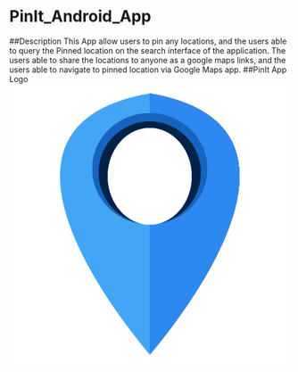 # PinIt_Android_App
##Description
 This App allow users to pin any locations, and the users able to query the Pinned location on the search interface of the application.
 The users able to share the locations to anyone as a google maps links, and the users able to navigate to pinned location via Google Maps app.
##PinIt App Logo
 ![Image description](https://github.com/yousuf1997/PinIt_Android_App/blob/master/marker.png)

